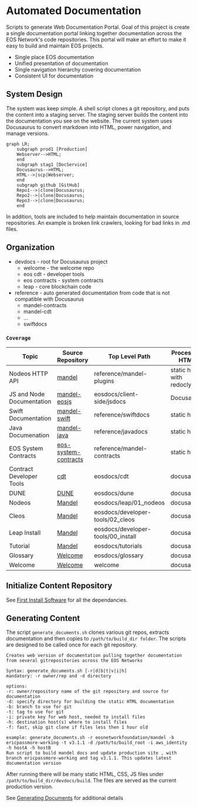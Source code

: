 # Automated Documentation #
Scripts to generate Web Documentation Portal. Goal of this project is create a single documentation portal linking together documentation across the EOS Network's code repositories. This portal will make an effort to make it easy to build and maintain EOS projects.
* Single place EOS documentation
* Unified presentation of documentation
* Single navigation hierarchy covering documentation
* Consistent UI for documentation

## System Design

The system was keep simple. A shell script clones a git repository, and puts the content into a staging server. The staging server builds the content into the documentation you see on the website. The current system uses Docusaurus to convert markdown into HTML, power navigation, and manage versions.

```mermaid
graph LR;
    subgraph prod1 [Production]
    Webserver-->HTML;
    end
    subgraph stag1 [DocService]
    Docusaurus-->HTML;
    HTML-->|scp|Webserver;
    end
    subgraph github [GitHub]
    Repo1-->|clone|Docusaurus;
    Repo2-->|clone|Docusaurus;
    Repo3-->|clone|Docusaurus;
    end
```

In addition, tools are included to help maintain documentation in source repositories. An example is broken link crawlers, looking for bad links in .md files.

## Organization ##
* devdocs - root for Docusaurus project
   * welcome - the welcome repo
   * eos cdt - developer tools
   * eos contracts - system contracts
   * leap - core blockchain code
* reference - auto generated documentation from code that is not compatible with Docusaurus
   * mandel-contracts
   * mandel-cdt
   * ...
   * swiftdocs


### `Coverage` ###

|   Topic  |  Source Repository  | Top Level Path | Process To HTML |
|  ------- | ------------------- | -------------- | ------------ |
| Nodeos HTTP API | [mandel](https://github.com/AntelopeIO/leap) | reference/mandel-plugins | static html with redocly |
| JS and Node Documentation | [mandel-eosjs](https://github.com/eosnetworkfoundation/mandel-eosjs) | eosdocs/client-side/jsdocs | Docusaurus |
| Swift Documentation | [mandel-swift](https://github.com/eosnetworkfoundation/mandel-swift) | reference/swiftdocs | static html |
| Java Documenation | [mandel-java](https://github.com/eosnetworkfoundation/mandel-java) | reference/javadocs | static html |
| EOS System Contracts | [eos-system-contracts](https://github.com/eosnetworkfoundation/eos-system-contracts) | reference/mandel-contracts | static html |
| Contract Developer Tools | [cdt](https://github.com/AntelopeIO/cdt) | eosdocs/cdt | docusarus |
| DUNE | [DUNE](https://github.com/AntelopeIO/DUNE.git) | eosdocs/dune | docusarus |
| Nodeos | [Mandel](https://github.com/AntelopeIO/leap) | eosdocs/leap/01_nodeos | docusarus |
| Cleos | [Mandel](https://github.com/AntelopeIO/leap) | eosdocs/developer-tools/02_cleos | docusarus |
| Leap Install | [Mandel](https://github.com/AntelopeIO/leap) | eosdocs/developer-tools/00_install | docusarus |
| Tutorial | [Mandel](https://github.com/eosnetworkfoundation/welcome.git) | eosdocs/tutorials | docusarus |
| Glossary | [Welcome](https://github.com/eosnetworkfoundation/welcome.git) | eosdocs/glossary | docusarus |
| Welcome | [Welcome](https://github.com/eosnetworkfoundation/welcome.git) | welcome | docusarus |

## Initialize Content Repository ##
See [First Install Software](docs/FirstInstallSoftware.md) for all the dependancies.

## Generating Content ##
The script `generate_documents.sh` clones various git repos, extracts documentation and then copies to `/path/to/build_dir folder`. The scripts are designed to be called once for each git repository.
```
Creates web version of documentation pulling together documentation from several gitrepositories across the EOS Networks

Syntax: generate_documents.sh [-r|d|b|t|v|i|h]
mandatory: -r owner/rep and -d directory

options:
-r: owner/repository name of the git repository and source for documentation
-d: specify directory for building the static HTML documentation
-b: branch to use for git
-t: tag to use for git
-i: private key for web host, needed to install files
-h: destination host(s) where to install files
-f: fast, skip git clone if files less then 1 hour old

example: generate_documents.sh -r eosnetworkfoundation/mandel -b ericpassmore-working -t v3.1.1 -d /path/to/build_root -i aws_identity -h hostA -h hostB
Run script to build mandel docs and update production site , with branch ericpassmore-working and tag v3.1.1. This updates latest documentation version
```

After running there will be many static HTML, CSS, JS files under `/path/to/build_dir/devdocs/build`. The files are served as the current production version.

See [Generating Documents](docs/GeneratingDocuments.md) for additional details
